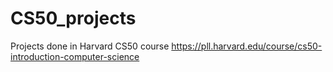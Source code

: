 # CS50_projects
Projects done in Harvard CS50 course https://pll.harvard.edu/course/cs50-introduction-computer-science

